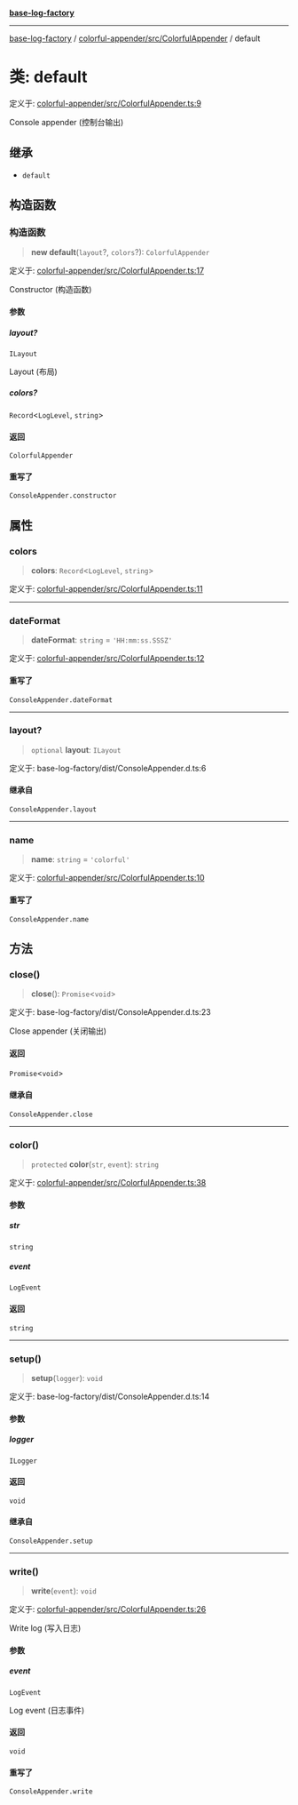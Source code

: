 [**base-log-factory**](../../../../index.md)

***

[base-log-factory](../../../../index.md) / [colorful-appender/src/ColorfulAppender](../index.md) / default

# 类: default

定义于: [colorful-appender/src/ColorfulAppender.ts:9](https://github.com/fengxinming/log-base/blob/2c3efcb178d7ddc2410225a9c002fea10b6d1b2d/packages/colorful-appender/src/ColorfulAppender.ts#L9)

Console appender (控制台输出)

## 继承

- `default`

## 构造函数

### 构造函数

> **new default**(`layout`?, `colors`?): `ColorfulAppender`

定义于: [colorful-appender/src/ColorfulAppender.ts:17](https://github.com/fengxinming/log-base/blob/2c3efcb178d7ddc2410225a9c002fea10b6d1b2d/packages/colorful-appender/src/ColorfulAppender.ts#L17)

Constructor (构造函数)

#### 参数

##### layout?

`ILayout`

Layout (布局)

##### colors?

`Record`\<`LogLevel`, `string`\>

#### 返回

`ColorfulAppender`

#### 重写了

`ConsoleAppender.constructor`

## 属性

### colors

> **colors**: `Record`\<`LogLevel`, `string`\>

定义于: [colorful-appender/src/ColorfulAppender.ts:11](https://github.com/fengxinming/log-base/blob/2c3efcb178d7ddc2410225a9c002fea10b6d1b2d/packages/colorful-appender/src/ColorfulAppender.ts#L11)

***

### dateFormat

> **dateFormat**: `string` = `'HH:mm:ss.SSSZ'`

定义于: [colorful-appender/src/ColorfulAppender.ts:12](https://github.com/fengxinming/log-base/blob/2c3efcb178d7ddc2410225a9c002fea10b6d1b2d/packages/colorful-appender/src/ColorfulAppender.ts#L12)

#### 重写了

`ConsoleAppender.dateFormat`

***

### layout?

> `optional` **layout**: `ILayout`

定义于: base-log-factory/dist/ConsoleAppender.d.ts:6

#### 继承自

`ConsoleAppender.layout`

***

### name

> **name**: `string` = `'colorful'`

定义于: [colorful-appender/src/ColorfulAppender.ts:10](https://github.com/fengxinming/log-base/blob/2c3efcb178d7ddc2410225a9c002fea10b6d1b2d/packages/colorful-appender/src/ColorfulAppender.ts#L10)

#### 重写了

`ConsoleAppender.name`

## 方法

### close()

> **close**(): `Promise`\<`void`\>

定义于: base-log-factory/dist/ConsoleAppender.d.ts:23

Close appender (关闭输出)

#### 返回

`Promise`\<`void`\>

#### 继承自

`ConsoleAppender.close`

***

### color()

> `protected` **color**(`str`, `event`): `string`

定义于: [colorful-appender/src/ColorfulAppender.ts:38](https://github.com/fengxinming/log-base/blob/2c3efcb178d7ddc2410225a9c002fea10b6d1b2d/packages/colorful-appender/src/ColorfulAppender.ts#L38)

#### 参数

##### str

`string`

##### event

`LogEvent`

#### 返回

`string`

***

### setup()

> **setup**(`logger`): `void`

定义于: base-log-factory/dist/ConsoleAppender.d.ts:14

#### 参数

##### logger

`ILogger`

#### 返回

`void`

#### 继承自

`ConsoleAppender.setup`

***

### write()

> **write**(`event`): `void`

定义于: [colorful-appender/src/ColorfulAppender.ts:26](https://github.com/fengxinming/log-base/blob/2c3efcb178d7ddc2410225a9c002fea10b6d1b2d/packages/colorful-appender/src/ColorfulAppender.ts#L26)

Write log (写入日志)

#### 参数

##### event

`LogEvent`

Log event (日志事件)

#### 返回

`void`

#### 重写了

`ConsoleAppender.write`
